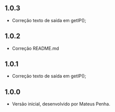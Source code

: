 ## 1.0.3

- Correção texto de saída em getIP();

## 1.0.2

- Correção README.md

## 1.0.1

- Correção texto de saída em getIP();

## 1.0.0

- Versão inicial, desenvolvido por Mateus Penha.